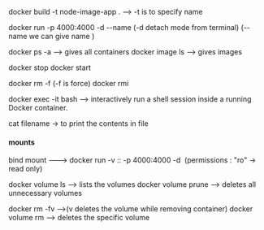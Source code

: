 docker build -t node-image-app .   -->  -t is to specify name

docker run -p 4000:4000 -d --name <name> <ImageId> (-d detach mode from terminal) (--name we can give name )

docker ps -a --> gives all containers
docker image ls --> gives images 

docker stop <container id>
docker start <container id>

docker rm <container id> -f (-f is force)
docker rmi <imageId>

docker exec -it <container id>  bash -->  interactively run a shell session inside a running Docker container.

cat filename -> to print the contents in file

#### mounts ######
bind mount ---> docker run -v <local dir>:<folder in container>:<permissions> -p 4000:4000 -d <image name or id>  (permissions : "ro" -> read only)

docker volume ls --> lists the volumes 
docker volume prune  --> deletes all unnecessary volumes 

docker rm <container id > -fv -->(v deletes the volume while removing container)
docker volume rm <volume name >  --> deletes the specific volume 

